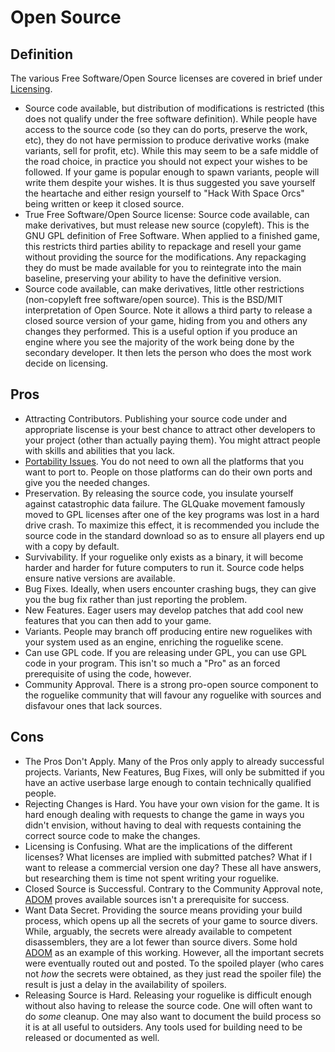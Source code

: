 # Open Source

## Definition

The various Free Software/Open Source licenses are covered in brief under [Licensing](../licensing.md).

* Source code available, but distribution of modifications is restricted (this does not qualify under the free software definition). While people have access to the source code (so they can do ports, preserve the work, etc), they do not have permission to produce derivative works (make variants, sell for profit, etc). While this may seem to be a safe middle of the road choice, in practice you should not expect your wishes to be followed. If your game is popular enough to spawn variants, people will write them despite your wishes. It is thus suggested you save yourself the heartache and either resign yourself to "Hack With Space Orcs" being written or keep it closed source.
* True Free Software/Open Source license: Source code available, can make derivatives, but must release new source (copyleft). This is the GNU GPL definition of Free Software. When applied to a finished game, this restricts third parties ability to repackage and resell your game without providing the source for the modifications. Any repackaging they do must be made available for you to reintegrate into the main baseline, preserving your ability to have the definitive version.
* Source code available, can make derivatives, little other restrictions (non-copyleft free software/open source). This is the BSD/MIT interpretation of Open Source. Note it allows a third party to release a closed source version of your game, hiding from you and others any changes they performed. This is a useful option if you produce an engine where you see the majority of the work being done by the secondary developer. It then lets the person who does the most work decide on licensing.

## Pros

* Attracting Contributors. Publishing your source code under and appropriate liscense is your best chance to attract other developers to your project (other than actually paying them). You might attract people with skills and abilities that you lack.
* [Portability Issues](../implementation/portability_issues.md). You do not need to own all the platforms that you want to port to. People on those platforms can do their own ports and give you the needed changes.
* Preservation. By releasing the source code, you insulate yourself against catastrophic data failure. The GLQuake movement famously moved to GPL licenses after one of the key programs was lost in a hard drive crash. To maximize this effect, it is recommended you include the source code in the standard download so as to ensure all players end up with a copy by default.
* Survivability. If your roguelike only exists as a binary, it will become harder and harder for future computers to run it. Source code helps ensure native versions are available.
* Bug Fixes. Ideally, when users encounter crashing bugs, they can give you the bug fix rather than just reporting the problem.
* New Features. Eager users may develop patches that add cool new features that you can then add to your game.
* Variants. People may branch off producing entire new roguelikes with your system used as an engine, enriching the roguelike scene.
* Can use GPL code. If you are releasing under GPL, you can use GPL code in your program. This isn't so much a "Pro" as an forced prerequisite of using the code, however.
* Community Approval. There is a strong pro-open source component to the roguelike community that will favour any roguelike with sources and disfavour ones that lack sources.

## Cons

* The Pros Don't Apply. Many of the Pros only apply to already successful projects. Variants, New Features, Bug Fixes, will only be submitted if you have an active userbase large enough to contain technically qualified people.
* Rejecting Changes is Hard. You have your own vision for the game. It is hard enough dealing with requests to change the game in ways you didn't envision, without having to deal with requests containing the correct source code to make the changes.
* Licensing is Confusing. What are the implications of the different licenses? What licenses are implied with submitted patches? What if I want to release a commercial version one day? These all have answers, but researching them is time not spent writing your roguelike.
* Closed Source is Successful. Contrary to the Community Approval note, [ADOM](../adom.md) proves available sources isn't a prerequisite for success.
* Want Data Secret. Providing the source means providing your build process, which opens up all the secrets of your game to source divers. While, arguably, the secrets were already available to competent disassemblers, they are a lot fewer than source divers. Some hold [ADOM](../adom.md) as an example of this working. However, all the important secrets were eventually routed out and posted. To the spoiled player (who cares not *how* the secrets were obtained, as they just read the spoiler file) the result is just a delay in the availability of spoilers.
* Releasing Source is Hard. Releasing your roguelike is difficult enough without also having to release the source code. One will often want to do *some* cleanup. One may also want to document the build process so it is at all useful to outsiders. Any tools used for building need to be released or documented as well.
